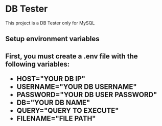 <h1>DB Tester</h1>

<p>This project is a DB Tester only for MySQL</p>

<h2>Setup environment variables<h2>
<p>First, you must create a .env file with the following variables: </p>
<ul>
    <li>HOST="YOUR DB IP"</li>
    <li>USERNAME="YOUR DB USERNAME"</li>
    <li>PASSWORD="YOUR DB USER PASSWORD"</li>
    <li>DB="YOUR DB NAME"</li>
    <li>QUERY="QUERY TO EXECUTE"</li>
    <li>FILENAME="FILE PATH"</li>
</ul>